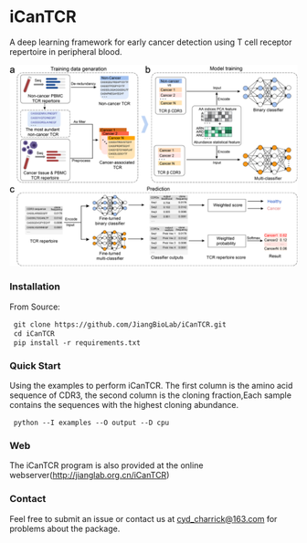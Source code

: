 # iCanTCR
A deep learning framework for early cancer detection using T cell receptor repertoire in peripheral blood.
<p float="left">
  <img src="Fig/Figure1fff.png"/>
</p>

### Installation

From Source:

```
 git clone https://github.com/JiangBioLab/iCanTCR.git
 cd iCanTCR
 pip install -r requirements.txt
```

### Quick Start
 Using the examples to perform iCanTCR. The first column is the amino acid sequence of CDR3, the second column is the cloning fraction,Each sample contains the sequences with the highest cloning abundance.
   
```
 python --I examples --O output --D cpu
```

### Web
 The iCanTCR program is also provided at the online webserver(http://jianglab.org.cn/iCanTCR)

### Contact
 Feel free to submit an issue or contact us at cyd_charrick@163.com for problems about the package.

